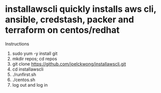 # installawscli quickly installs aws cli, ansible, credstash, packer and terraform on centos/redhat
Instructions
1. sudo yum -y install git
2. mkdir repos; cd repos
3. git clone https://github.com/joelckwong/installawscli.git
4. cd installawscli
5. ./runfirst.sh
6. ./centos.sh
7. log out and log in

